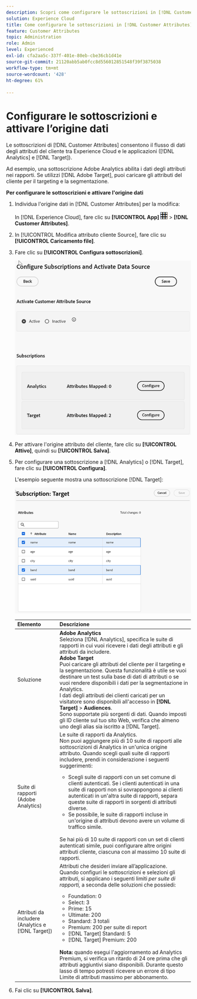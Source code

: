 ```yaml
---
description: Scopri come configurare le sottoscrizioni in [!DNL Customer Attributes] per Analytics e Target e attivare un'origine dati.
solution: Experience Cloud
title: Come configurare le sottoscrizioni in [!DNL Customer Attributes]
feature: Customer Attributes
topic: Administration
role: Admin
level: Experienced
exl-id: cfa2aa5c-337f-401e-80eb-cbe36cb1d41e
source-git-commit: 21120abb5ab0fcc8d556012851548f39f3875038
workflow-type: tm+mt
source-wordcount: '428'
ht-degree: 61%

---
```


# Configurare le sottoscrizioni e attivare l’origine dati

Le sottoscrizioni di [!DNL Customer Attributes] consentono il flusso di dati degli attributi del cliente tra Experience Cloud e le applicazioni ([!DNL Analytics] e [!DNL Target]).

Ad esempio, una sottoscrizione Adobe Analytics abilita i dati degli attributi nei rapporti. Se utilizzi [!DNL Adobe Target], puoi caricare gli attributi del cliente per il targeting e la segmentazione.

**Per configurare le sottoscrizioni e attivare l&#39;origine dati**

1. Individua l&#39;origine dati in [!DNL Customer Attributes] per la modifica:

   In [!DNL Experience Cloud], fare clic su **[!UICONTROL App]** ![menu](assets/menu-icon.png) > **[!DNL Customer Attributes]**.

1. In [!UICONTROL Modifica attributo cliente Source], fare clic su **[!UICONTROL Caricamento file]**.

1. Fare clic su **[!UICONTROL Configura sottoscrizioni]**.

   ![Configurazione delle sottoscrizioni in Experience Cloud](assets/configure-subscriptions.png)

1. Per attivare l&#39;origine attributo del cliente, fare clic su **[!UICONTROL Attivo]**, quindi su **[!UICONTROL Salva]**.

1. Per configurare una sottoscrizione a [!DNL Analytics] o [!DNL Target], fare clic su **[!UICONTROL Configura]**.

   L&#39;esempio seguente mostra una sottoscrizione [!DNL Target]:

   ![Risultato del passaggio](assets/subscription-target.png)

   | Elemento | Descrizione |
   |--- |--- |
   | Soluzione | **Adobe Analytics**<br> Seleziona [!DNL Analytics], specifica le suite di rapporti in cui vuoi ricevere i dati degli attributi e gli attributi da includere.<br>**Adobe Target**<br> Puoi caricare gli attributi del cliente per il targeting e la segmentazione. Questa funzionalità è utile se vuoi destinare un test sulla base di dati di attributi o se vuoi rendere disponibili i dati per la segmentazione in Analytics.<br>I dati degli attributi dei clienti caricati per un visitatore sono disponibili all&#39;accesso in **[!DNL Target]** > **Audiences**.<br>Sono supportate più sorgenti di dati. Quando imposti gli ID cliente sul tuo sito Web, verifica che almeno uno degli alias sia iscritto a [!DNL Target]. |
   | Suite di rapporti (Adobe Analytics) | Le suite di rapporti da Analytics.<br>Non puoi aggiungere più di 10 suite di rapporti alle sottoscrizioni di Analytics in un&#39;unica origine attributo. Quando scegli quali suite di rapporti includere, prendi in considerazione i seguenti suggerimenti:<ul><li>Scegli suite di rapporti con un set comune di clienti autenticati. Se i clienti autenticati in una suite di rapporti non si sovrappongono ai clienti autenticati in un&#39;altra suite di rapporti, separa queste suite di rapporti in sorgenti di attributi diverse.</li><li>Se possibile, le suite di rapporti incluse in un&#39;origine di attributi devono avere un volume di traffico simile.</li></ul><br>Se hai più di 10 suite di rapporti con un set di clienti autenticati simile, puoi configurare altre origini attributi cliente, ciascuna con al massimo 10 suite di rapporti. |
   | Attributi da includere (Analytics e [!DNL Target]) | Attributi che desideri inviare all’applicazione. <br>Quando configuri le sottoscrizioni e selezioni gli attributi, si applicano i seguenti limiti _per suite di rapporti,_ a seconda delle soluzioni che possiedi:<ul><li>Foundation: 0</li><li>Select: 3</li><li>Prime: 15</li><li>Ultimate: 200</li><li>Standard: 3 totali</li><li>Premium: 200 per suite di report</li><li>[!DNL Target] Standard: 5</li><li>[!DNL Target] Premium: 200</li></ul><br>**Nota:** quando esegui l&#39;aggiornamento ad Analytics Premium, si verifica un ritardo di 24 ore prima che gli attributi aggiuntivi siano disponibili. Durante questo lasso di tempo potresti ricevere un errore di tipo Limite di attributi massimo per abbonamento. |

1. Fai clic su **[!UICONTROL Salva]**.
